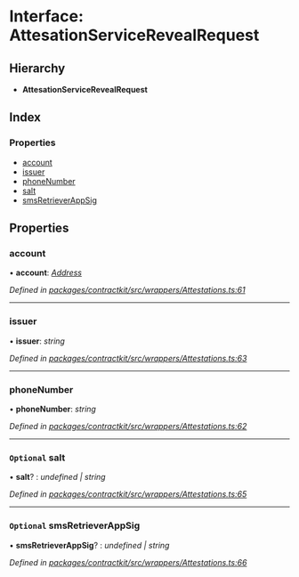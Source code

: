 # Interface: AttesationServiceRevealRequest

## Hierarchy

* **AttesationServiceRevealRequest**

## Index

### Properties

* [account](_contractkit_src_wrappers_attestations_.attesationservicerevealrequest.md#account)
* [issuer](_contractkit_src_wrappers_attestations_.attesationservicerevealrequest.md#issuer)
* [phoneNumber](_contractkit_src_wrappers_attestations_.attesationservicerevealrequest.md#phonenumber)
* [salt](_contractkit_src_wrappers_attestations_.attesationservicerevealrequest.md#optional-salt)
* [smsRetrieverAppSig](_contractkit_src_wrappers_attestations_.attesationservicerevealrequest.md#optional-smsretrieverappsig)

## Properties

###  account

• **account**: *[Address](../modules/_contractkit_src_base_.md#address)*

*Defined in [packages/contractkit/src/wrappers/Attestations.ts:61](https://github.com/celo-org/celo-monorepo/blob/master/packages/contractkit/src/wrappers/Attestations.ts#L61)*

___

###  issuer

• **issuer**: *string*

*Defined in [packages/contractkit/src/wrappers/Attestations.ts:63](https://github.com/celo-org/celo-monorepo/blob/master/packages/contractkit/src/wrappers/Attestations.ts#L63)*

___

###  phoneNumber

• **phoneNumber**: *string*

*Defined in [packages/contractkit/src/wrappers/Attestations.ts:62](https://github.com/celo-org/celo-monorepo/blob/master/packages/contractkit/src/wrappers/Attestations.ts#L62)*

___

### `Optional` salt

• **salt**? : *undefined | string*

*Defined in [packages/contractkit/src/wrappers/Attestations.ts:65](https://github.com/celo-org/celo-monorepo/blob/master/packages/contractkit/src/wrappers/Attestations.ts#L65)*

___

### `Optional` smsRetrieverAppSig

• **smsRetrieverAppSig**? : *undefined | string*

*Defined in [packages/contractkit/src/wrappers/Attestations.ts:66](https://github.com/celo-org/celo-monorepo/blob/master/packages/contractkit/src/wrappers/Attestations.ts#L66)*
